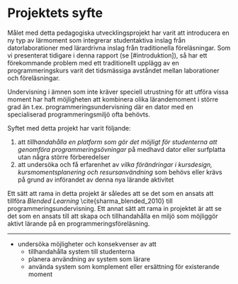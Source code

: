# Projektets syfte

Målet med detta pedagogiska utvecklingsprojekt har varit att introducera en ny typ av lärmoment som integrerar studentaktiva inslag från datorlaborationer med lärardrivna inslag från traditionella föreläsningar. Som vi presenterat tidigare i denna rapport (se [#introduktion]), så har ett förekommande problem med ett traditionellt upplägg av en programmeringskurs varit det tidsmässiga avståndet mellan laborationer och föreläsningar.

Undervisning i ämnen som inte kräver speciell utrustning för att utföra vissa moment har haft möjligheten att kombinera olika lärandemoment i större grad än t.ex. programmeringsundervisning där en dator med en specialiserad programmeringsmiljö ofta behövts.

Syftet med detta projekt har varit följande:

1. att *tillhandahålla en platform som gör det möjligt för studenterna att genomföra programmeringsövningar* på medhavd dator eller surfplatta utan några större förberedelser
2. att undersöka och få erfarenhet av *vilka förändringar i kursdesign, kursmomentsplanering och resursanvändning* som behövs eller krävs på grund av införandet av denna nya lärande aktivitet

Ett sätt att rama in detta projekt är således att se det som en ansats att tillföra *Blended Learning*  \cite{sharma_blended_2010} till programmeringsundervisning. Ett annat sätt att rama in projektet är att se det som en ansats till att skapa och tillhandahålla en miljö som möjliggör aktivt lärande på en programmeringsföreläsning.

---

- undersöka möjligheter och konsekvenser av att
    - tillhandahålla system till studenterna
    - planera användning av system som lärare
    - använda system som komplement eller ersättning för existerande moment
